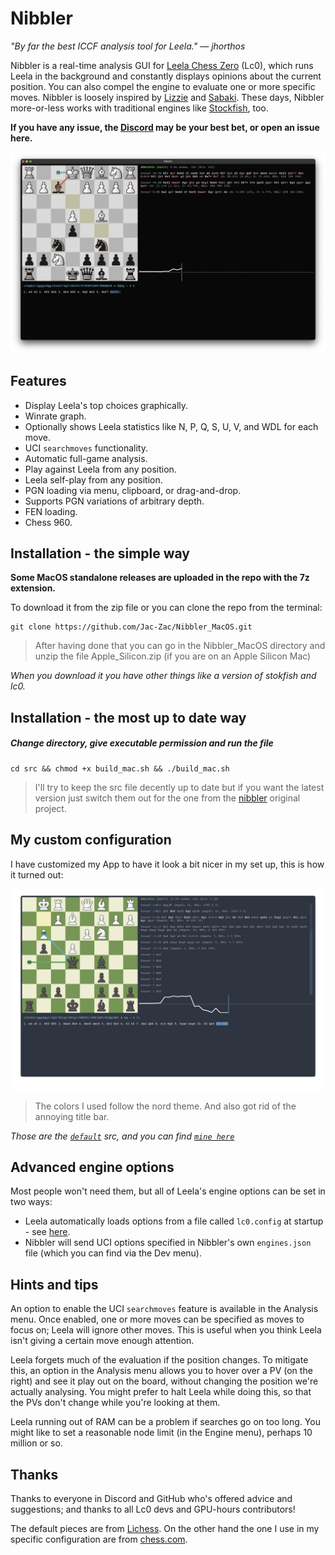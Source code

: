 # Nibbler

_"By far the best ICCF analysis tool for Leela." &mdash; *jhorthos*_

Nibbler is a real-time analysis GUI for [Leela Chess Zero](http://lczero.org/play/quickstart/) (Lc0), which runs Leela in the background and constantly displays opinions about the current position. You can also compel the engine to evaluate one or more specific moves. Nibbler is loosely inspired by [Lizzie](https://github.com/featurecat/lizzie) and [Sabaki](https://github.com/SabakiHQ/Sabaki).
These days, Nibbler more-or-less works with traditional engines like [Stockfish](https://stockfishchess.org/), too.

**If you have any issue, the [Discord](https://discordapp.com/invite/pKujYxD) may be your best bet, or open an issue here.**

![showcase1](https://raw.githubusercontent.com/Jac-Zac/Nibbler_MacOS/main/assets/showcase.png)

## Features

* Display Leela's top choices graphically.
* Winrate graph.
* Optionally shows Leela statistics like N, P, Q, S, U, V, and WDL for each move.
* UCI `searchmoves` functionality.
* Automatic full-game analysis.
* Play against Leela from any position.
* Leela self-play from any position.
* PGN loading via menu, clipboard, or drag-and-drop.
* Supports PGN variations of arbitrary depth.
* FEN loading.
* Chess 960.

## Installation - the simple way

**Some MacOS standalone releases are uploaded in the repo with the 7z extension.**

To download it from the zip file or you can clone the repo from the terminal:

    git clone https://github.com/Jac-Zac/Nibbler_MacOS.git

> After having done that you can go in the Nibbler_MacOS directory and unzip the file Apple_Silicon.zip (if you are on an Apple Silicon Mac)

_When you download it you have other things like a version of stokfish and lc0._

## Installation - the most up to date way

##### Change directory, give executable permission and run the file 

    cd src && chmod +x build_mac.sh && ./build_mac.sh

> I'll try to keep the src file decently up to date but if you want the latest version just switch them out for the one from the [nibbler](https://github.com/rooklift/nibbler) original project.


## My custom configuration

I have customized my App to have it look a bit nicer in my set up, this is how it turned out:

![showcase1](https://raw.githubusercontent.com/Jac-Zac/Nibbler_MacOS/main/assets/my_setup.png)

> The colors I used follow the nord theme. And also got rid of the annoying title bar. 

*Those are the [`default`](src) src, and you can find [`mine here`](my_config)*

## Advanced engine options

Most people won't need them, but all of Leela's engine options can be set in two ways:

* Leela automatically loads options from a file called `lc0.config` at startup - see [here](https://lczero.org/play/configuration/flags/#config-file).
* Nibbler will send UCI options specified in Nibbler's own `engines.json` file (which you can find via the Dev menu).

## Hints and tips

An option to enable the UCI `searchmoves` feature is available in the Analysis menu. Once enabled, one or more moves can be specified as moves to focus on; Leela will ignore other moves. This is useful when you think Leela isn't giving a certain move enough attention.

Leela forgets much of the evaluation if the position changes. To mitigate this, an option in the Analysis menu allows you to hover over a PV (on the right) and see it play out on the board, without changing the position we're actually analysing. You might prefer to halt Leela while doing this, so that the PVs don't change while you're looking at them.

Leela running out of RAM can be a problem if searches go on too long. You might like to set a reasonable node limit (in the Engine menu), perhaps 10 million or so.

## Thanks

Thanks to everyone in Discord and GitHub who's offered advice and suggestions; and thanks to all Lc0 devs and GPU-hours contributors!

The default pieces are from [Lichess](https://lichess.org/).
On the other hand the one I use in my specific configuration are from [chess.com](https://www.chess.com/).
